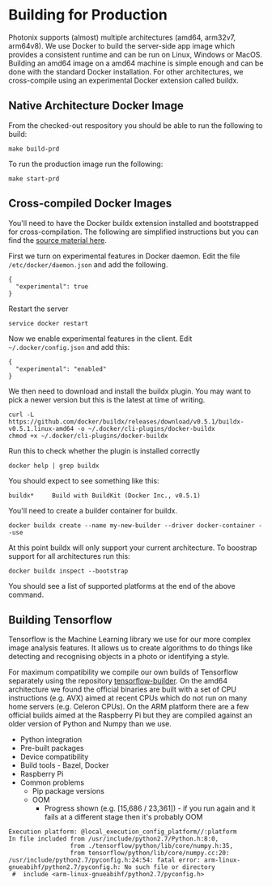 # Building for Production

Photonix supports (almost) multiple architectures (amd64, arm32v7, arm64v8). We use Docker to build the server-side app image which provides a consistent runtime and can be run on Linux, Windows or MacOS. Building an amd64 image on a amd64 machine is simple enough and can be done with the standard Docker installation. For other architectures, we cross-compile using an experimental Docker extension called buildx.


## Native Architecture Docker Image

From the checked-out respository you should be able to run the following to build:

    make build-prd

To run the production image run the following:

    make start-prd

## Cross-compiled Docker Images

You'll need to have the Docker buildx extension installed and bootstrapped for cross-compilation. The following are simplified instructions but you can find the [source material here](https://jite.eu/2019/10/3/multi-arch-docker/).

First we turn on experimental features in Docker daemon. Edit the file `/etc/docker/daemon.json` and add the following.

    {
      "experimental": true
    }

Restart the server

    service docker restart

Now we enable experimental features in the client. Edit `~/.docker/config.json` and add this:

    {
      "experimental": "enabled"
    }

We then need to download and install the buildx plugin. You may want to pick a newer version but this is the latest at time of writing.

    curl -L  https://github.com/docker/buildx/releases/download/v0.5.1/buildx-v0.5.1.linux-amd64 -o ~/.docker/cli-plugins/docker-buildx
    chmod +x ~/.docker/cli-plugins/docker-buildx

Run this to check whether the plugin is installed correctly

    docker help | grep buildx

You should expect to see something like this:

    buildx*     Build with BuildKit (Docker Inc., v0.5.1)

You'll need to create a builder container for buildx.

    docker buildx create --name my-new-builder --driver docker-container --use

At this point buildx will only support your current architecture. To boostrap support for all architectures run this:

    docker buildx inspect --bootstrap

You should see a list of supported platforms at the end of the above command.


## Building Tensorflow

Tensorflow is the Machine Learning library we use for our more complex image analysis features. It allows us to create algorithms to do things like detecting and recognising objects in a photo or identifying a style.

For maximum compatibility we compile our own builds of Tensorflow separately using the repository [tensorflow-builder](https://github.com/damianmoore/tensorflow-builder/). On the amd64 architecture we found the official binaries are built with a set of CPU instructions (e.g. AVX) aimed at recent CPUs which do not run on many home servers (e.g. Celeron CPUs). On the ARM platform there are a few official builds aimed at the Raspberry Pi but they are compiled against an older version of Python and Numpy than we use.

- Python integration
- Pre-built packages
- Device compatibility
- Build tools - Bazel, Docker
- Raspberry Pi
- Common problems
  - Pip package versions
  - OOM
    - Progress shown (e.g. [15,686 / 23,361]) - if you run again and it fails at a different stage then it's probably OOM

```
Execution platform: @local_execution_config_platform//:platform
In file included from /usr/include/python2.7/Python.h:8:0,
                 from ./tensorflow/python/lib/core/numpy.h:35,
                 from tensorflow/python/lib/core/numpy.cc:20:
/usr/include/python2.7/pyconfig.h:24:54: fatal error: arm-linux-gnueabihf/python2.7/pyconfig.h: No such file or directory
 #  include <arm-linux-gnueabihf/python2.7/pyconfig.h>
 ```
